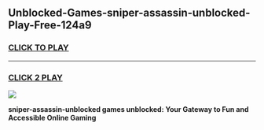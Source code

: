 
## Unblocked-Games-sniper-assassin-unblocked-Play-Free-124a9
<h3>
<a href="https://premium76.site?title=sniper-assassin-unblocked&ref=19M">CLICK TO PLAY</a></h3>
<hr>

<h3>
<a href="https://premium76.site?title=sniper-assassin-unblocked&ref=19M">CLICK 2 PLAY</a>
  
</h3>

<a href="https://premium76.site?title=sniper-assassin-unblocked&ref=19M"><img src="https://clearcache.store/games.png"></a>


**sniper-assassin-unblocked games unblocked: Your Gateway to Fun and Accessible Online Gaming**
